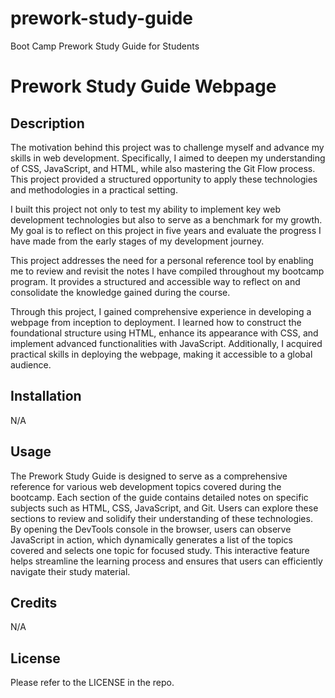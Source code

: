 # prework-study-guide
Boot Camp Prework Study Guide for Students
# Prework Study Guide Webpage

## Description

The motivation behind this project was to challenge myself and advance my skills in web development. Specifically, I aimed to deepen my understanding of CSS, JavaScript, and HTML, while also mastering the Git Flow process. This project provided a structured opportunity to apply these technologies and methodologies in a practical setting.

I built this project not only to test my ability to implement key web development technologies but also to serve as a benchmark for my growth. My goal is to reflect on this project in five years and evaluate the progress I have made from the early stages of my development journey.

This project addresses the need for a personal reference tool by enabling me to review and revisit the notes I have compiled throughout my bootcamp program. It provides a structured and accessible way to reflect on and consolidate the knowledge gained during the course.

Through this project, I gained comprehensive experience in developing a webpage from inception to deployment. I learned how to construct the foundational structure using HTML, enhance its appearance with CSS, and implement advanced functionalities with JavaScript. Additionally, I acquired practical skills in deploying the webpage, making it accessible to a global audience.


## Installation

N/A

## Usage

The Prework Study Guide is designed to serve as a comprehensive reference for various web development topics covered during the bootcamp. Each section of the guide contains detailed notes on specific subjects such as HTML, CSS, JavaScript, and Git. Users can explore these sections to review and solidify their understanding of these technologies. By opening the DevTools console in the browser, users can observe JavaScript in action, which dynamically generates a list of the topics covered and selects one topic for focused study. This interactive feature helps streamline the learning process and ensures that users can efficiently navigate their study material.

## Credits

N/A

## License

Please refer to the LICENSE in the repo.
